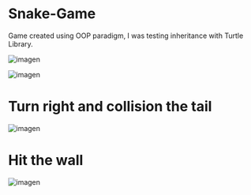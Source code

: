 # Snake-Game

Game created using OOP paradigm, I was testing inheritance with Turtle Library.


![imagen](https://user-images.githubusercontent.com/49128144/148578361-2fea7df9-b182-4831-bbc4-c949cfe28ca0.png)


![imagen](https://user-images.githubusercontent.com/49128144/148578504-f5f7e026-8b58-4711-9f2b-d5c2977cd2a5.png)


# Turn right and collision the tail
![imagen](https://user-images.githubusercontent.com/49128144/148578667-d90285f0-20d6-4174-b463-ff903c19429a.png)



# Hit the wall
![imagen](https://user-images.githubusercontent.com/49128144/148578874-70cd925a-56ec-40c7-9bd4-d06c12ab68a0.png)
